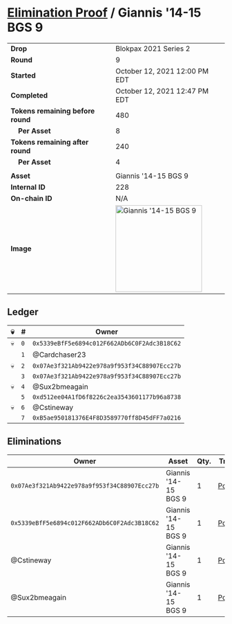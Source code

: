 # [Elimination Proof](./readme.md) / Giannis &#039;14-15 BGS 9

|||
|---|---|
| **Drop** | Blokpax 2021 Series 2 |
| **Round** | 9 |
| **Started** | October 12, 2021 12:00 PM EDT |
| **Completed** | October 12, 2021 12:47 PM EDT |
| **Tokens remaining before round** | 480 |
| **&nbsp;&nbsp;&nbsp;&nbsp;Per Asset** | 8 |
| **Tokens remaining after round** | 240 |
| **&nbsp;&nbsp;&nbsp;&nbsp;Per Asset** | 4 |
| | |
| **Asset** | Giannis &#039;14-15 BGS 9 |
| **Internal ID** | 228 |
| **On-chain ID** | N/A |
| **Image** | <img src="https://tcdn.blokpax.com/9484ebfa-6343-4fa0-b583-dac757af0212/069fbe6a4e02c1340cf6b84a781d190615af65aa0632b7cca7aa417c2c1767af.jpg" height="200" alt="Giannis &#039;14-15 BGS 9" /> |

## Ledger

| 💀 | # | Owner |
| --- | --- | --- |
| 💀 | `0` | `0x5339eBfF5e6894c012F662ADb6C0F2Adc3B18C62` |
|  | `1` | @Cardchaser23 |
| 💀 | `2` | `0x07Ae3f321Ab9422e978a9f953f34C88907Ecc27b` |
|  | `3` | `0x07Ae3f321Ab9422e978a9f953f34C88907Ecc27b` |
| 💀 | `4` | @Sux2bmeagain |
|  | `5` | `0xd512ee04A1fD6f8226c2ea3543601177b96a8738` |
| 💀 | `6` | @Cstineway |
|  | `7` | `0xB5ae950181376E4F8D3589770ff8D45dFF7a0216` |


## Eliminations

| Owner | Asset | Qty. | Transaction |
| --- | --- | --- | --- |
| `0x07Ae3f321Ab9422e978a9f953f34C88907Ecc27b` | Giannis '14-15 BGS 9 | 1 | [Polygonscan](https://polygonscan.com/tx/0x6b2c798a873db20c84869a3c036397f52a6ddb37ae5aea4322094f2a84f4088a) |
| `0x5339eBfF5e6894c012F662ADb6C0F2Adc3B18C62` | Giannis '14-15 BGS 9 | 1 | [Polygonscan](https://polygonscan.com/tx/0xeecb7186c56e366d9aecd6d9bddd435b2cb2d1fcd7d8baf4217ad753762e0dac) |
| @Cstineway | Giannis '14-15 BGS 9 | 1 | [Polygonscan](https://polygonscan.com/tx/0xf1cb5dd662fc55a4c78d553befc1b3c2ac52e96f059ad6828e35be708c8ead34) |
| @Sux2bmeagain | Giannis '14-15 BGS 9 | 1 | [Polygonscan](https://polygonscan.com/tx/0xe9899d9b11f23e48d0b10a28043381c13aa8d271c2f85623b5ca3b973786adf7) |

